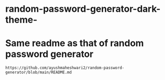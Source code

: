 # random-password-generator-dark-theme-
# Same readme as that of random password generator 
```https://github.com/ayushmaheshwari2/random-password-generator/blob/main/README.md``` 
